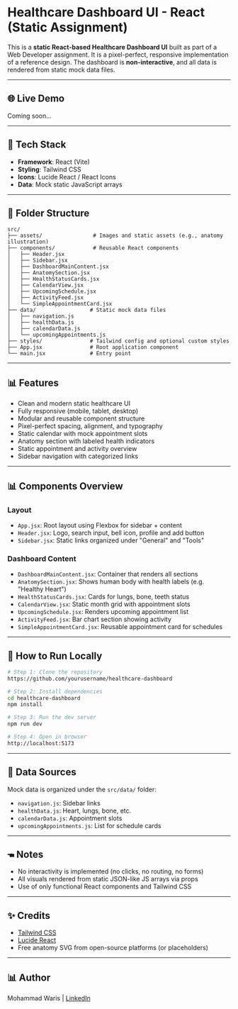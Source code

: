 # Healthcare Dashboard UI - React (Static Assignment)

This is a **static React-based Healthcare Dashboard UI** built as part of a Web Developer assignment. It is a pixel-perfect, responsive implementation of a reference design. The dashboard is **non-interactive**, and all data is rendered from static mock data files.

---

## 🌐 Live Demo

Coming soon...

---

## 🔧 Tech Stack

* **Framework**: React (Vite)
* **Styling**: Tailwind CSS
* **Icons**: Lucide React / React Icons
* **Data**: Mock static JavaScript arrays

---

## 📂 Folder Structure

```
src/
├── assets/                # Images and static assets (e.g., anatomy illustration)
├── components/            # Reusable React components
│   ├── Header.jsx
│   ├── Sidebar.jsx
│   ├── DashboardMainContent.jsx
│   ├── AnatomySection.jsx
│   ├── HealthStatusCards.jsx
│   ├── CalendarView.jsx
│   ├── UpcomingSchedule.jsx
│   ├── ActivityFeed.jsx
│   └── SimpleAppointmentCard.jsx
├── data/                 # Static mock data files
│   ├── navigation.js
│   ├── healthData.js
│   ├── calendarData.js
│   └── upcomingAppointments.js
├── styles/               # Tailwind config and optional custom styles
├── App.jsx               # Root application component
└── main.jsx              # Entry point
```

---

## 📊 Features

* Clean and modern static healthcare UI
* Fully responsive (mobile, tablet, desktop)
* Modular and reusable component structure
* Pixel-perfect spacing, alignment, and typography
* Static calendar with mock appointment slots
* Anatomy section with labeled health indicators
* Static appointment and activity overview
* Sidebar navigation with categorized links

---

## 📊 Components Overview

### Layout

* `App.jsx`: Root layout using Flexbox for sidebar + content
* `Header.jsx`: Logo, search input, bell icon, profile and add button
* `Sidebar.jsx`: Static links organized under "General" and "Tools"

### Dashboard Content

* `DashboardMainContent.jsx`: Container that renders all sections
* `AnatomySection.jsx`: Shows human body with health labels (e.g. "Healthy Heart")
* `HealthStatusCards.jsx`: Cards for lungs, bone, teeth status
* `CalendarView.jsx`: Static month grid with appointment slots
* `UpcomingSchedule.jsx`: Renders upcoming appointment list
* `ActivityFeed.jsx`: Bar chart section showing activity
* `SimpleAppointmentCard.jsx`: Reusable appointment card for schedules

---

## 📅 How to Run Locally

```bash
# Step 1: Clone the repository
https://github.com/yourusername/healthcare-dashboard

# Step 2: Install dependencies
cd healthcare-dashboard
npm install

# Step 3: Run the dev server
npm run dev

# Step 4: Open in browser
http://localhost:5173
```

---

## 📁 Data Sources

Mock data is organized under the `src/data/` folder:

* `navigation.js`: Sidebar links
* `healthData.js`: Heart, lungs, bone, etc.
* `calendarData.js`: Appointment slots
* `upcomingAppointments.js`: List for schedule cards

---

## 🖜 Notes

* No interactivity is implemented (no clicks, no routing, no forms)
* All visuals rendered from static JSON-like JS arrays via props
* Use of only functional React components and Tailwind CSS

---

## ✨ Credits

* [Tailwind CSS](https://tailwindcss.com/)
* [Lucide React](https://lucide.dev/)
* Free anatomy SVG from open-source platforms (or placeholders)

---

## 📊 Author

Mohammad Waris | [LinkedIn](https://linkedin.com/in/themdwaris)


